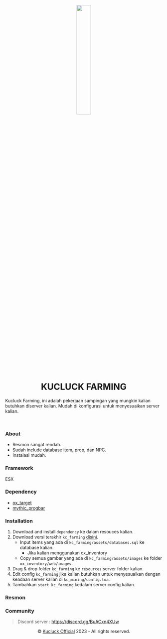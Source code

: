 <div align="center"><img src="https://media.discordapp.net/attachments/901446802711142460/1060136243377229874/KC.png" width="30%"></div>
<h1 align="center"><b>KUCLUCK FARMING</b></h1>
<p>Kucluck Farming, ini adalah pekerjaan sampingan yang mungkin kalian butuhkan diserver kalian. Mudah di konfigurasi untuk menyesuaikan server kalian.</p>
<br>

### About
- Resmon sangat rendah.
- Sudah include database item, prop, dan NPC.
- Instalasi mudah.

### Framework
ESX

### Dependency
- <a href='https://github.com/overextended/ox_target'>ox_target</a>
- <a href='https://github.com/HalCroves/mythic_progbar'>mythic_progbar</a>

### Installation
1) Download and install `dependency` ke dalam resouces kalian.
2) Download versi terakhir `kc_farming` <a href="https://github.com/lukman-nov/kc_farming/releases">disini</a>.
    - Input items yang ada di `kc_farming/assets/databases.sql` ke database kalian.
      - Jika kalian menggunakan ox_inventory
    - Copy semua gambar yang ada di `kc_farming/assets/images` ke folder `ox_inventory/web/images`.
3) Drag & drop folder `kc_farming` ke `resources` server folder kalian.
4) Edit config `kc_farming` jika kalian butuhkan untuk menyesuaikan dengan keadaan server kalian di `kc_mining/config.lua`.
5) Tambahkan `start kc_farming` kedalam server config kalian.

### Resmon

### Community
> Discord server : https://discord.gg/BuACxn4XUw

<p align="center">©️ <a href="https://discord.gg/BuACxn4XUw">Kucluck Official</a> 2023 - All rights reserved.</p>
